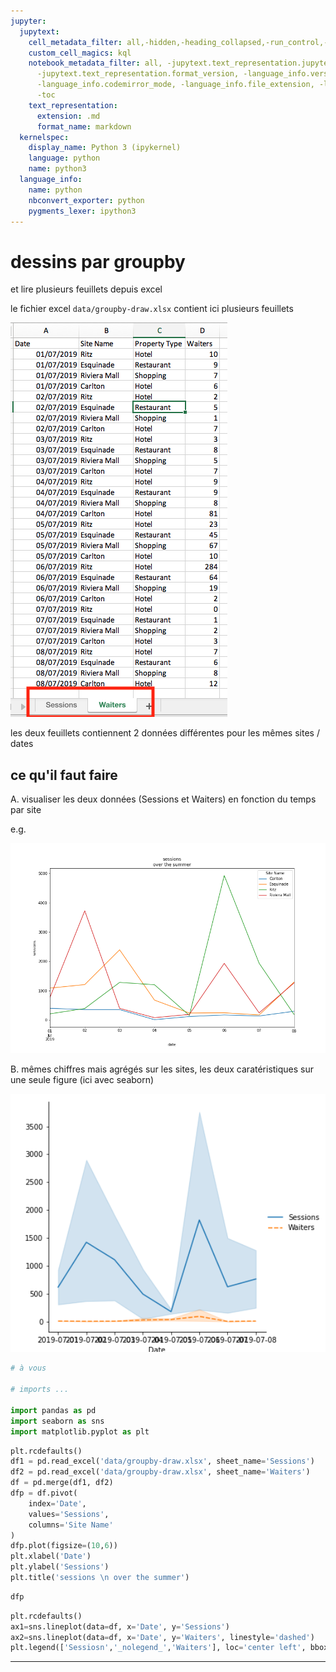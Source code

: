 ```yaml
---
jupyter:
  jupytext:
    cell_metadata_filter: all,-hidden,-heading_collapsed,-run_control,-trusted
    custom_cell_magics: kql
    notebook_metadata_filter: all, -jupytext.text_representation.jupytext_version,
      -jupytext.text_representation.format_version, -language_info.version, -language_info.codemirror_mode.version,
      -language_info.codemirror_mode, -language_info.file_extension, -language_info.mimetype,
      -toc
    text_representation:
      extension: .md
      format_name: markdown
  kernelspec:
    display_name: Python 3 (ipykernel)
    language: python
    name: python3
  language_info:
    name: python
    nbconvert_exporter: python
    pygments_lexer: ipython3
---
```


# dessins par groupby

et lire plusieurs feuillets depuis excel


le fichier excel `data/groupby-draw.xlsx` contient ici plusieurs feuillets


![](media/groupby-draw-excel.png)


les deux feuillets contiennent 2 données différentes pour les mêmes sites / dates


## ce qu'il faut faire


A. visualiser les deux données (Sessions et Waiters) en fonction du temps par site

e.g.

<img src="media/groupby-draw-sessions.png" width=600px>


B. mêmes chiffres mais agrégés sur les sites, les deux caratéristiques sur une seule figure (ici avec seaborn)

<img src="media/groupby-draw-both.png" width=600px>

```python
# à vous

# imports ...

import pandas as pd
import seaborn as sns
import matplotlib.pyplot as plt
```

```python
plt.rcdefaults()
df1 = pd.read_excel('data/groupby-draw.xlsx', sheet_name='Sessions')
df2 = pd.read_excel('data/groupby-draw.xlsx', sheet_name='Waiters')
df = pd.merge(df1, df2)
dfp = df.pivot(
    index='Date',
    values='Sessions',
    columns='Site Name'
)
dfp.plot(figsize=(10,6))
plt.xlabel('Date')
plt.ylabel('Sessions')
plt.title('sessions \n over the summer')

```

```python
dfp
```

```python
plt.rcdefaults()
ax1=sns.lineplot(data=df, x='Date', y='Sessions')
ax2=sns.lineplot(data=df, x='Date', y='Waiters', linestyle='dashed')
plt.legend(['Sessiosn','_nolegend_','Waiters'], loc='center left', bbox_to_anchor=(1, 0.5))
```

---
